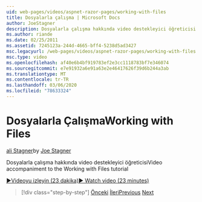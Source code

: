 ```yaml
---
uid: web-pages/videos/aspnet-razor-pages/working-with-files
title: Dosyalarla çalışma | Microsoft Docs
author: JoeStagner
description: Dosyalarla çalışma hakkında video destekleyici öğreticisi
ms.author: riande
ms.date: 02/25/2011
ms.assetid: 7245123a-244d-4665-bff4-5238d5ad3427
msc.legacyurl: /web-pages/videos/aspnet-razor-pages/working-with-files
msc.type: video
ms.openlocfilehash: af40e6b4bf919783ef2e3cc1118783bf7e346074
ms.sourcegitcommit: e7e91932a6e91a63e2e46417626f39d6b244a3ab
ms.translationtype: MT
ms.contentlocale: tr-TR
ms.lasthandoff: 03/06/2020
ms.locfileid: "78633324"
---
```

# <a name="working-with-files"></a><span data-ttu-id="ad50c-103">Dosyalarla Çalışma</span><span class="sxs-lookup"><span data-stu-id="ad50c-103">Working with Files</span></span>

<span data-ttu-id="ad50c-104">[ali Stagner](https://github.com/JoeStagner)</span><span class="sxs-lookup"><span data-stu-id="ad50c-104">by [Joe Stagner](https://github.com/JoeStagner)</span></span>

<span data-ttu-id="ad50c-105">Dosyalarla çalışma hakkında video destekleyici öğreticisi</span><span class="sxs-lookup"><span data-stu-id="ad50c-105">Video accompaniment to the Working with Files tutorial</span></span>

[<span data-ttu-id="ad50c-106">&#9654;Videoyu izleyin (23 dakika)</span><span class="sxs-lookup"><span data-stu-id="ad50c-106">&#9654; Watch video (23 minutes)</span></span>](https://channel9.msdn.com/Blogs/ASP-NET-Site-Videos/working-with-files)

> [!div class="step-by-step"]
> <span data-ttu-id="ad50c-107">[Önceki](displaying-data-in-a-chart-part-2.md)
> [İleri](working-with-images.md)</span><span class="sxs-lookup"><span data-stu-id="ad50c-107">[Previous](displaying-data-in-a-chart-part-2.md)
[Next](working-with-images.md)</span></span>
